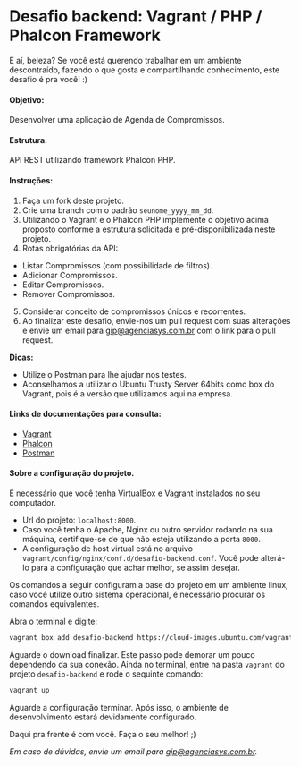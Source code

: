# Desafio backend: Vagrant / PHP / Phalcon Framework

E aí, beleza? Se você está querendo trabalhar em um ambiente descontraído, fazendo o que gosta e compartilhando conhecimento, este desafio é pra você! :)

#### Objetivo:
Desenvolver uma aplicação de Agenda de Compromissos.

#### Estrutura:
API REST utilizando framework Phalcon PHP.

#### Instruções:
1. Faça um fork deste projeto.
2. Crie uma branch com o padrão `seunome_yyyy_mm_dd`.
3. Utilizando o Vagrant e o Phalcon PHP implemente o objetivo acima proposto conforme a estrutura solicitada e pré-disponibilizada neste projeto.
4. Rotas obrigatórias da API:
  - Listar Compromissos (com possibilidade de filtros).
  - Adicionar Compromissos.
  - Editar Compromissos.
  - Remover Compromissos.
5. Considerar conceito de compromissos únicos e recorrentes.
6. Ao finalizar este desafio, envie-nos um pull request com suas alterações e envie um email para gip@agenciasys.com.br com o link para o pull request.

**Dicas:**
  - Utilize o Postman para lhe ajudar nos testes.
  - Aconselhamos a utilizar o Ubuntu Trusty Server 64bits como box do Vagrant, pois é a versão que utilizamos aqui na empresa.

#### Links de documentações para consulta:
- [Vagrant](https://www.vagrantup.com/docs/)
- [Phalcon](https://docs.phalconphp.com/en/latest/index.html)
- [Postman](https://www.getpostman.com/docs/)

#### Sobre a configuração do projeto.

É necessário que você tenha VirtualBox e Vagrant instalados no seu computador.

- Url do projeto: `localhost:8000`. 
- Caso você tenha o Apache, Nginx ou outro servidor rodando na sua máquina, certifique-se de que não esteja utilizando a porta `8000`.
- A configuração de host virtual está no arquivo `vagrant/config/nginx/conf.d/desafio-backend.conf`. Você pode alterá-lo para a configuração que achar melhor, se assim desejar.

Os comandos a seguir configuram a base do projeto em um ambiente linux, caso você utilize outro sistema operacional, é necessário procurar os comandos equivalentes.

Abra o terminal e digite:
```sh
vagrant box add desafio-backend https://cloud-images.ubuntu.com/vagrant/trusty/current/trusty-server-cloudimg-amd64-vagrant-disk1.box
```

Aguarde o download finalizar. Este passo pode demorar um pouco dependendo da sua conexão. Ainda no terminal, entre na pasta `vagrant` do projeto `desafio-backend`  e rode o sequinte comando:
```sh
vagrant up
```

Aguarde a configuração terminar. Após isso, o ambiente de desenvolvimento estará devidamente configurado.

Daqui pra frente é com você.
Faça o seu melhor! ;)

*Em caso de dúvidas, envie um email para gip@agenciasys.com.br.*
